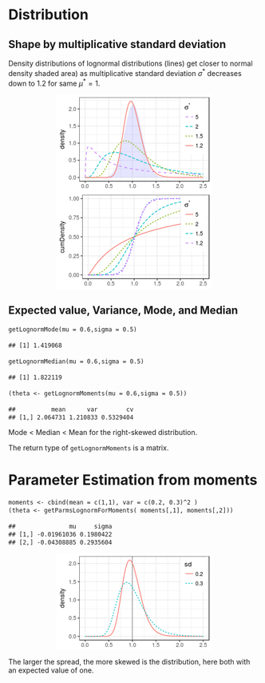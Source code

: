 Distribution
============

Shape by multiplicative standard deviation
------------------------------------------

Density distributions of lognormal distributions (lines) get closer to
normal density shaded area) as multiplicative standard deviation
*σ*<sup>\*</sup> decreases down to 1.2 for same *μ*<sup>\*</sup> = 1.

<img src="lognorm_files/figure-markdown_strict/lognormalDensities-1.png" style="display:block; margin: auto" />

<img src="lognorm_files/figure-markdown_strict/lognormalCumDensities-1.png" style="display:block; margin: auto" />

Expected value, Variance, Mode, and Median
------------------------------------------

    getLognormMode(mu = 0.6,sigma = 0.5)

    ## [1] 1.419068

    getLognormMedian(mu = 0.6,sigma = 0.5)

    ## [1] 1.822119

    (theta <- getLognormMoments(mu = 0.6,sigma = 0.5))

    ##          mean      var        cv
    ## [1,] 2.064731 1.210833 0.5329404

Mode &lt; Median &lt; Mean for the right-skewed distribution.

The return type of `getLognormMoments` is a matrix.

Parameter Estimation from moments
=================================

    moments <- cbind(mean = c(1,1), var = c(0.2, 0.3)^2 )
    (theta <- getParmsLognormForMoments( moments[,1], moments[,2]))

    ##               mu     sigma
    ## [1,] -0.01961036 0.1980422
    ## [2,] -0.04308885 0.2935604

<img src="lognorm_files/figure-markdown_strict/plotFromMoments-1.png" style="display:block; margin: auto" />

The larger the spread, the more skewed is the distribution, here both
with an expected value of one.
